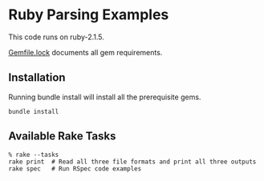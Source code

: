 Ruby Parsing Examples
=====================

This code runs on ruby-2.1.5.

[Gemfile.lock](Gemfile.lock) documents all gem requirements.

## Installation

Running bundle install will install all the prerequisite gems.

```
bundle install
```

## Available Rake Tasks

```
% rake --tasks
rake print  # Read all three file formats and print all three outputs
rake spec   # Run RSpec code examples
```

